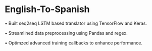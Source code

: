 # English-To-Spanish

• Built seq2seq LSTM based translator using TensorFlow and Keras.      

• Streamlined data preprocessing using Pandas and regex.  

• Optimzed advanced training callbacks to enhance performance.  

